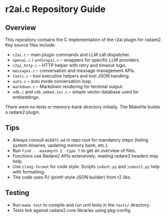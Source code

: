 # r2ai.c Repository Guide

## Overview
This repository contains the C implementation of the r2ai plugin for radare2. Key source files include:
- `r2ai.c` – main plugin commands and LLM call dispatcher.
- `openai.c` / `anthropic.c` – wrappers for specific LLM providers.
- `r2ai_http.c` – HTTP helper with retry and timeout logic.
- `messages.c` – conversation and message management APIs.
- `tools.c` – tool execution helpers and tool JSON handling.
- `auto.c` – auto mode conversation loop.
- `markdown.c` – Markdown rendering for terminal output.
- `vdb.c` and `vdb_embed.inc.c` – simple vector database used for embeddings.

There were no tests or memory-bank directory initially. The Makefile builds a radare2 plugin.

## Tips
- Always consult `AGENTS.md` in repo root for mandatory steps (listing system binaries, updating memory bank, etc.).
- Run `find . -maxdepth 2 -type f` to get an overview of files.
- Functions use Radare2 APIs extensively; reading radare2 headers may help.
- Use `clang-format` for code style. Scripts `indent.py` and `indent2.py` help with formatting.
- The code uses PJ (printf-style JSON builder) from r2 libs.

## Testing
- Run `make test` to compile and run unit tests in the `tests/` directory.
- Tests link against radare2 core libraries using pkg-config.
